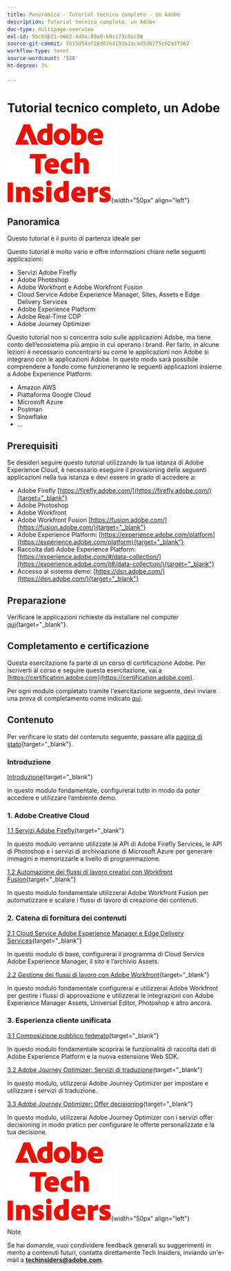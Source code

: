 ```yaml
---
title: Panoramica - Tutorial tecnico completo - Un Adobe
description: Tutorial tecnico completo, un Adobe
doc-type: multipage-overview
exl-id: 5bc0d621-0662-4d94-80a0-b6c173c0ac9e
source-git-commit: 5b15d54af26d67b4193a1ac4d5d62f5c62a37362
workflow-type: tm+mt
source-wordcount: '528'
ht-degree: 3%

---
```


# Tutorial tecnico completo, un Adobe

![Informazioni tecniche](./assets/images/techinsiders.png){width="50px" align="left"}

## Panoramica

Questo tutorial è il punto di partenza ideale per

Questo tutorial è molto vario e offre informazioni chiare nelle seguenti applicazioni:

- Servizi Adobe Firefly
- Adobe Photoshop
- Adobe Workfront e Adobe Workfront Fusion
- Cloud Service Adobe Experience Manager, Sites, Assets e Edge Delivery Services
- Adobe Experience Platform
- Adobe Real-Time CDP
- Adobe Journey Optimizer


Questo tutorial non si concentra solo sulle applicazioni Adobe, ma tiene conto dell’ecosistema più ampio in cui operano i brand. Per farlo, in alcune lezioni è necessario concentrarsi su come le applicazioni non Adobe si integrano con le applicazioni Adobe. In questo modo sarà possibile comprendere a fondo come funzioneranno le seguenti applicazioni insieme a Adobe Experience Platform:

- Amazon AWS
- Piattaforma Google Cloud
- Microsoft Azure
- Postman
- Snowflake
- ...

## Prerequisiti

Se desideri seguire questo tutorial utilizzando la tua istanza di Adobe Experience Cloud, è necessario eseguire il provisioning delle seguenti applicazioni nella tua istanza e devi essere in grado di accedere a:

- Adobe Firefly [https://firefly.adobe.com/](https://firefly.adobe.com/){target="_blank"}
- Adobe Photoshop
- Adobe Workfront
- Adobe Workfront Fusion [https://fusion.adobe.com/](https://fusion.adobe.com/){target="_blank"}
- Adobe Experience Platform: [https://experience.adobe.com/platform](https://experience.adobe.com/platform){target="_blank"}
- Raccolta dati Adobe Experience Platform: [https://experience.adobe.com/#/data-collection/](https://experience.adobe.com/it#/data-collection/){target="_blank"}
- Accesso al sistema demo: [https://dsn.adobe.com/](https://dsn.adobe.com/){target="_blank"}

## Preparazione

Verificare le applicazioni richieste da installare nel computer [qui](./prework.md){target="_blank"}.

## Completamento e certificazione

Questa esercitazione fa parte di un corso di certificazione Adobe. Per iscriverti al corso e seguire questa esercitazione, vai a [https://certification.adobe.com](https://certification.adobe.com).

Per ogni modulo completato tramite l&#39;esercitazione seguente, devi inviare una prova di completamento come indicato [qui](./completion.md).

## Contenuto

Per verificare lo stato del contenuto seguente, passare alla [pagina di stato](./status.md){target="_blank"}.

### Introduzione

[Introduzione](./modules/getting-started/gettingstarted/getting-started.md){target="_blank"}

In questo modulo fondamentale, configurerai tutto in modo da poter accedere e utilizzare l’ambiente demo.

### 1. Adobe Creative Cloud

[1.1 Servizi Adobe Firefly](./modules/creative-cloud/module1.1/firefly-services.md){target="_blank"}

In questo modulo verranno utilizzate le API di Adobe Firefly Services, le API di Photoshop e i servizi di archiviazione di Microsoft Azure per generare immagini e memorizzarle a livello di programmazione.

[1.2 Automazione dei flussi di lavoro creativi con Workfront Fusion](./modules/creative-cloud/module1.2/automation.md){target="_blank"}

In questo modulo fondamentale utilizzerai Adobe Workfront Fusion per automatizzare e scalare i flussi di lavoro di creazione dei contenuti.

### 2. Catena di fornitura dei contenuti

[2.1 Cloud Service Adobe Experience Manager e Edge Delivery Services](./modules/csc/module2.1/aemcs.md){target="_blank"}

In questo modulo di base, configurerai il programma di Cloud Service Adobe Experience Manager, il sito e l’archivio Assets.

[2.2 Gestione dei flussi di lavoro con Adobe Workfront](./modules/csc/module2.2/workfront.md){target="_blank"}

In questo modulo fondamentale configurerai e utilizzerai Adobe Workfront per gestire i flussi di approvazione e utilizzerai le integrazioni con Adobe Experience Manager Assets, Universal Editor, Photoshop e altro ancora.

### 3. Esperienza cliente unificata

[3.1 Composizione pubblico federato](./modules/uce/module3.1/fac.md){target="_blank"}

In questo modulo fondamentale scoprirai le funzionalità di raccolta dati di Adobe Experience Platform e la nuova estensione Web SDK.

[3.2 Adobe Journey Optimizer: Servizi di traduzione](./modules/uce/module3.2/ajotranslationsvcs.md){target="_blank"}

In questo modulo, utilizzerai Adobe Journey Optimizer per impostare e utilizzare i servizi di traduzione.

[3.3 Adobe Journey Optimizer: Offer decisioning](./modules/uce/module3.3/offer-decisioning.md){target="_blank"}

In questo modulo, utilizzerai Adobe Journey Optimizer con i servizi offer decisioning in modo pratico per configurare le offerte personalizzate e la tua decisione.

![Informazioni tecniche](./assets/images/techinsiders.png){width="50px" align="left"}

>[!NOTE]
>
>Se hai domande, vuoi condividere feedback generali su suggerimenti in merito a contenuti futuri, contatta direttamente Tech Insiders, inviando un&#39;e-mail a **techinsiders@adobe.com**.
